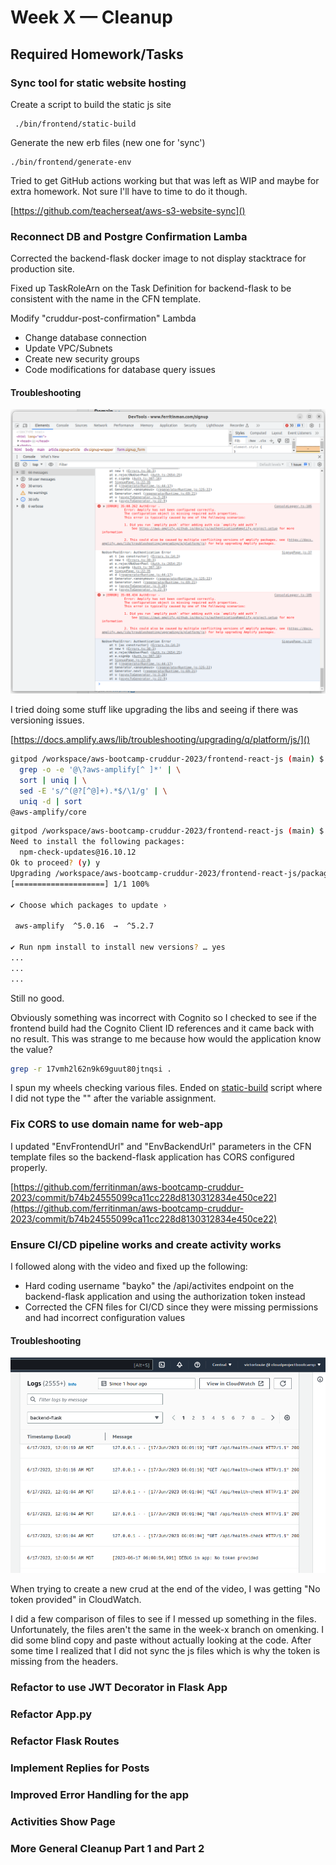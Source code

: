 # Week X — Cleanup

## Required Homework/Tasks

### Sync tool for static website hosting

Create a script to build the static js site
```
 ./bin/frontend/static-build
```

Generate the new erb files (new one for 'sync')
```
./bin/frontend/generate-env
```

Tried to get GitHub actions working but that was left as WIP and maybe for extra homework.  Not sure I'll have to time to do it though.

[https://github.com/teacherseat/aws-s3-website-sync]()

### Reconnect DB and Postgre Confirmation Lamba

Corrected the backend-flask docker image to not display stacktrace for production site.

Fixed up TaskRoleArn on the Task Definition for backend-flask to be consistent with the name in the CFN template.

Modify "cruddur-post-confirmation" Lambda
* Change database connection
* Update VPC/Subnets
* Create new security groups
* Code modifications for database query issues

#### Troubleshooting
![](./assets/weekx/cognito_error.png)

I tried doing some stuff like upgrading the libs and seeing if there was versioning issues.

[https://docs.amplify.aws/lib/troubleshooting/upgrading/q/platform/js/]()

```sh
gitpod /workspace/aws-bootcamp-cruddur-2023/frontend-react-js (main) $ npm ls -all 2>/dev/null | \
  grep -o -e '@\?aws-amplify[^ ]*' | \
  sort | uniq | \
  sed -E 's/^(@?[^@]+).*$/\1/g' | \
  uniq -d | sort
@aws-amplify/core
```

```sh
gitpod /workspace/aws-bootcamp-cruddur-2023/frontend-react-js (main) $ npx npm-check-updates -i '/@?aws-amplify/' && npm update
Need to install the following packages:
  npm-check-updates@16.10.12
Ok to proceed? (y) y
Upgrading /workspace/aws-bootcamp-cruddur-2023/frontend-react-js/package.json
[====================] 1/1 100%

✔ Choose which packages to update › 

 aws-amplify  ^5.0.16  →  ^5.2.7

✔ Run npm install to install new versions? … yes
...
...
...
```

Still no good.

Obviously something was incorrect with Cognito so I checked to see if the frontend build had the Cognito Client ID references and it came back with no result.  This was strange to me because how would the application know the value?

```sh
grep -r 17vmh2l62n9k69guut80jtnqsi .
```

I spun my wheels checking various files. Ended on [static-build](https://github.com/ferritinman/aws-bootcamp-cruddur-2023/commit/c14b4f0a131be06319e646e1b03cb90dd88c317f) script where I did not type the "\" after the variable assignment.

### Fix CORS to use domain name for web-app

I updated "EnvFrontendUrl" and "EnvBackendUrl" parameters in the CFN template files so the backend-flask application has CORS configured properly.

[https://github.com/ferritinman/aws-bootcamp-cruddur-2023/commit/b74b24555099ca11cc228d8130312834e450ce22](https://github.com/ferritinman/aws-bootcamp-cruddur-2023/commit/b74b24555099ca11cc228d8130312834e450ce22)

### Ensure CI/CD pipeline works and create activity works

I followed along with the video and fixed up the following:
* Hard coding username "bayko" the /api/activites endpoint on the backend-flask application and using the authorization token instead
* Corrected the CFN files for CI/CD since they were missing permissions and had incorrect configuration values

#### Troubleshooting

![](./assets/weekx/js-no-sync.png)

When trying to create a new crud at the end of the video, I was getting "No token provided" in CloudWatch.

I did a few comparison of files to see if I messed up something in the files.  Unfortunately, the files aren't the same in the week-x branch on omenking.  I did some blind copy and paste without actually looking at the code.  After some time I realized that I did not sync the js files which is why the token is missing from the headers.


### Refactor to use JWT Decorator in Flask App


###	Refactor App.py


### Refactor Flask Routes

### Implement Replies for Posts

### Improved Error Handling for the app

### Activities Show Page

### More General Cleanup Part 1 and Part 2
